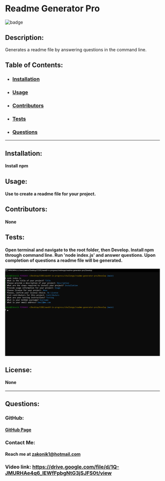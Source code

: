 # Readme Generator Pro
  ![badge](https://img.shields.io/badge/license-none-informational)

  ## Description: 
  Generates a readme file by answering questions in the command line.

  ## Table of Contents: 
  * ### [Installation](#installation)
  * ### [Usage](#usage)
  * ### [Contributors](#contributors)
  * ### [Tests](#tests)
  * ### [Questions](#questions)

---

  ## Installation:
  #### Install npm

  ## Usage:
  #### Use to create a readme file for your project.

  ## Contributors:
  #### None

  ## Tests:
  #### Open terminal and navigate to the root folder, then Develop. Install npm through command line. Run 'node index.js' and answer questions. Upon completion of questions a readme file will be generated.
  
  ![Example](./Develop/images/command-line-prompts.png)

  ## License:
  #### None

  ---

  ## Questions:

  ### GitHub: 
  #### [GitHub Page](https://github.com/Zakonik13)

  ### Contact Me:
  #### Reach me at zakonik1@hotmail.com
  
  ### Video link: https://drive.google.com/file/d/1Q-JMURHAe4q6_lEWfFpbgNtG3jSJFS0t/view
